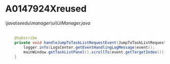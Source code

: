 # A0147924Xreused
###### \java\seedu\manager\ui\UiManager.java
``` java
    @Subscribe
    private void handleJumpToTaskListRequestEvent(JumpToTaskListRequestEvent event) {
    	logger.info(LogsCenter.getEventHandlingLogMessage(event));
    	mainWindow.getTaskListPanel().scrollTo(event.getTargetIndex());
    }
    
```
